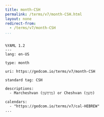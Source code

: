 ```yaml
---
title: month-CSH
permalink: /terms/v7/month-CSH.html
layout: none
redirect-from:
  - /terms/v7/month-CSH
...
```


```

%YAML 1.2
---
lang: en-US

type: month

uri: https://gedcom.io/terms/v7/month-CSH

standard tag: CSH

descriptions:
  - Marcheshvan (מַרְחֶשְׁוָן) or Cheshvan (חֶשְׁוָן)

calendars:
  - "https://gedcom.io/terms/v7/cal-HEBREW"
...

```
